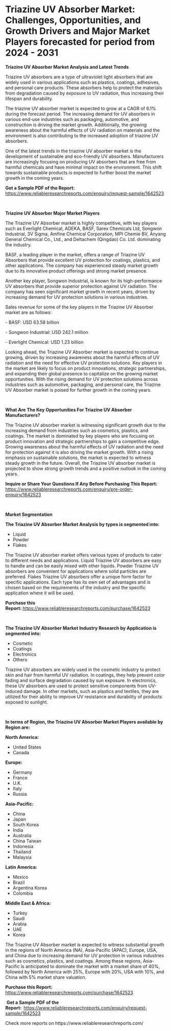 <p><h1>Triazine UV Absorber Market: Challenges, Opportunities, and Growth Drivers and Major Market Players forecasted for period from 2024 - 2031</h1></p><p><strong>Triazine UV Absorber Market Analysis and Latest Trends</strong></p>
<p><p>Triazine UV absorbers are a type of ultraviolet light absorbers that are widely used in various applications such as plastics, coatings, adhesives, and personal care products. These absorbers help to protect the materials from degradation caused by exposure to UV radiation, thus increasing their lifespan and durability.</p><p>The triazine UV absorber market is expected to grow at a CAGR of 6.1% during the forecast period. The increasing demand for UV absorbers in various end-use industries such as packaging, automotive, and construction is driving the market growth. Additionally, the growing awareness about the harmful effects of UV radiation on materials and the environment is also contributing to the increased adoption of triazine UV absorbers.</p><p>One of the latest trends in the triazine UV absorber market is the development of sustainable and eco-friendly UV absorbers. Manufacturers are increasingly focusing on producing UV absorbers that are free from harmful chemicals and have minimal impact on the environment. This shift towards sustainable products is expected to further boost the market growth in the coming years.</p></p>
<p><strong>Get a Sample PDF of the Report:&nbsp;</strong> <a href="https://www.reliableresearchreports.com/enquiry/request-sample/1642523">https://www.reliableresearchreports.com/enquiry/request-sample/1642523</a></p>
<p>&nbsp;</p>
<p><strong>Triazine UV Absorber Major Market Players</strong></p>
<p><p>The Triazine UV Absorber market is highly competitive, with key players such as Everlight Chemical, ADEKA, BASF, Sarex Chemicals Ltd, Songwon Industrial, 3V Sigma, Amfine Chemical Corporation, MPI Chemie BV, Anyang General Chemical Co., Ltd., and Deltachem (Qingdao) Co. Ltd. dominating the industry.</p><p>BASF, a leading player in the market, offers a range of Triazine UV Absorbers that provide excellent UV protection for coatings, plastics, and other applications. The company has experienced steady market growth due to its innovative product offerings and strong market presence.</p><p>Another key player, Songwon Industrial, is known for its high-performance UV absorbers that provide superior protection against UV radiation. The company has seen significant market growth in recent years, driven by increasing demand for UV protection solutions in various industries.</p><p>Sales revenue for some of the key players in the Triazine UV Absorber market are as follows:</p><p>- BASF: USD 63.58 billion</p><p>- Songwon Industrial: USD 242.1 million</p><p>- Everlight Chemical: USD 1.23 billion</p><p>Looking ahead, the Triazine UV Absorber market is expected to continue growing, driven by increasing awareness about the harmful effects of UV radiation and the need for effective UV protection solutions. Key players in the market are likely to focus on product innovations, strategic partnerships, and expanding their global presence to capitalize on the growing market opportunities. With the rising demand for UV protection solutions across industries such as automotive, packaging, and personal care, the Triazine UV Absorber market is poised for further growth in the coming years.</p></p>
<p>&nbsp;</p>
<p><strong>What Are The Key Opportunities For Triazine UV Absorber Manufacturers?</strong></p>
<p><p>The Triazine UV absorber market is witnessing significant growth due to the increasing demand from industries such as cosmetics, plastics, and coatings. The market is dominated by key players who are focusing on product innovation and strategic partnerships to gain a competitive edge. Growing awareness about the harmful effects of UV radiation and the need for protection against it is also driving the market growth. With a rising emphasis on sustainable solutions, the market is expected to witness steady growth in the future. Overall, the Triazine UV absorber market is projected to show strong growth trends and a positive outlook in the coming years.</p></p>
<p><strong>Inquire or Share Your Questions If Any Before Purchasing This Report:</strong> <a href="https://www.reliableresearchreports.com/enquiry/pre-order-enquiry/1642523">https://www.reliableresearchreports.com/enquiry/pre-order-enquiry/1642523</a></p>
<p>&nbsp;</p>
<p><strong>Market Segmentation</strong></p>
<p><strong>The Triazine UV Absorber Market Analysis by types is segmented into:</strong></p>
<p><ul><li>Liquid</li><li>Powder</li><li>Flakes</li></ul></p>
<p><p>The Triazine UV absorber market offers various types of products to cater to different needs and applications. Liquid Triazine UV absorbers are easy to handle and can be easily mixed with other liquids. Powder Triazine UV absorbers are convenient for applications where solid particles are preferred. Flakes Triazine UV absorbers offer a unique form factor for specific applications. Each type has its own set of advantages and is chosen based on the requirements of the industry and the specific application where it will be used.</p></p>
<p><strong>Purchase this Report:&nbsp;</strong><a href="https://www.reliableresearchreports.com/purchase/1642523">https://www.reliableresearchreports.com/purchase/1642523</a></p>
<p>&nbsp;</p>
<p><strong>The Triazine UV Absorber Market Industry Research by Application is segmented into:</strong></p>
<p><ul><li>Cosmetic</li><li>Coatings</li><li>Electronics</li><li>Others</li></ul></p>
<p><p>Triazine UV absorbers are widely used in the cosmetic industry to protect skin and hair from harmful UV radiation. In coatings, they help prevent color fading and surface degradation caused by sun exposure. In electronics, these UV absorbers are used to protect sensitive components from UV-induced damage. In other markets, such as plastics and textiles, they are utilized for their ability to improve UV resistance and durability of products exposed to sunlight.</p></p>
<p>&nbsp;</p>
<p><strong>In terms of Region, the Triazine UV Absorber Market Players available by Region are:</strong></p>
<p>
    <p> <strong> North America: </strong>
        <ul>
            <li>United States</li>
            <li>Canada</li>
        </ul>
        </p> 
    <p> <strong> Europe: </strong>
        <ul>
            <li>Germany</li>
            <li>France</li>
            <li>U.K.</li>
            <li>Italy</li>
            <li>Russia</li>
        </ul>
        </p> 
    <p> <strong> Asia-Pacific: </strong>
        <ul>
            <li>China</li>
            <li>Japan</li>
            <li>South Korea</li>
            <li>India</li>
            <li>Australia</li>
            <li>China Taiwan</li>
            <li>Indonesia</li>
            <li>Thailand</li>
            <li>Malaysia</li>
        </ul>
        </p> 
    <p> <strong> Latin America: </strong>
        <ul>
            <li>Mexico</li>
            <li>Brazil</li>
            <li>Argentina Korea</li>
            <li>Colombia</li>
        </ul>
        </p> 
    <p> <strong> Middle East & Africa: </strong>
        <ul>
            <li>Turkey</li>
            <li>Saudi</li>
            <li>Arabia</li>
            <li>UAE</li>
            <li>Korea</li>
        </ul>
    </p>
    </p>
<p><p>The Triazine UV Absorber market is expected to witness substantial growth in the regions of North America (NA), Asia-Pacific (APAC), Europe, USA, and China due to increasing demand for UV protection in various industries such as cosmetics, plastics, and coatings. Among these regions, Asia-Pacific is anticipated to dominate the market with a market share of 40%, followed by North America with 25%, Europe with 20%, USA with 10%, and China with 5% market share valuation.</p></p>
<p><strong>Purchase this Report: </strong><a href="https://www.reliableresearchreports.com/purchase/1642523">https://www.reliableresearchreports.com/purchase/1642523</a></p>
<p>&nbsp;<strong>Get a Sample PDF of the Report:&nbsp;&nbsp;</strong><a href="https://www.reliableresearchreports.com/enquiry/request-sample/1642523">https://www.reliableresearchreports.com/enquiry/request-sample/1642523</a></p>
<p><strong></strong></p>
<p>Check more reports on https://www.reliableresearchreports.com/</p>